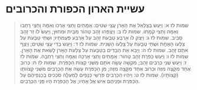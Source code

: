 # עשיית הארון הכפורת והכרובים

> שמות לז א: וַיַּעַשׂ בְּצַלְאֵל אֶת הָאָרֹן עֲצֵי שִׁטִּים:  אַמָּתַיִם וָחֵצִי אָרְכּוֹ וְאַמָּה וָחֵצִי רָחְבּוֹ וְאַמָּה וָחֵצִי קֹמָתוֹ.
> שמות לז ב: וַיְצַפֵּהוּ זָהָב טָהוֹר מִבַּיִת וּמִחוּץ; וַיַּעַשׂ לוֹ זֵר זָהָב סָבִיב.
> שמות לז ג: וַיִּצֹק לוֹ אַרְבַּע טַבְּעֹת זָהָב עַל אַרְבַּע פַּעֲמֹתָיו; וּשְׁתֵּי טַבָּעֹת עַל צַלְעוֹ הָאֶחָת וּשְׁתֵּי טַבָּעֹת עַל צַלְעוֹ הַשֵּׁנִית.
> שמות לז ד: וַיַּעַשׂ בַּדֵּי עֲצֵי שִׁטִּים; וַיְצַף אֹתָם זָהָב.
> שמות לז ה: וַיָּבֵא אֶת הַבַּדִּים בַּטַּבָּעֹת עַל צַלְעֹת הָאָרֹן לָשֵׂאת אֶת הָאָרֹן.
> שמות לז ו: וַיַּעַשׂ כַּפֹּרֶת זָהָב טָהוֹר:  אַמָּתַיִם וָחֵצִי אָרְכָּהּ וְאַמָּה וָחֵצִי רָחְבָּהּ.
> שמות לז ז: וַיַּעַשׂ שְׁנֵי כְרֻבִים זָהָב; מִקְשָׁה עָשָׂה אֹתָם מִשְּׁנֵי קְצוֹת הַכַּפֹּרֶת.
> שמות לז ח: כְּרוּב אֶחָד מִקָּצָה מִזֶּה וּכְרוּב אֶחָד מִקָּצָה מִזֶּה; מִן הַכַּפֹּרֶת עָשָׂה אֶת הַכְּרֻבִים מִשְּׁנֵי קְצוֹותָו (קְצוֹתָיו).
> שמות לז ט: וַיִּהְיוּ הַכְּרֻבִים פֹּרְשֵׂי כְנָפַיִם לְמַעְלָה סֹכְכִים בְּכַנְפֵיהֶם עַל הַכַּפֹּרֶת וּפְנֵיהֶם אִישׁ אֶל אָחִיו; אֶל הַכַּפֹּרֶת הָיוּ פְּנֵי הַכְּרֻבִים. 
 

